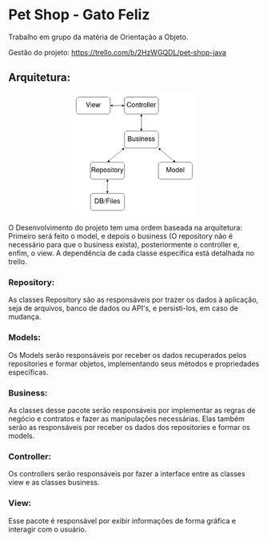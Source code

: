 # Pet Shop - Gato Feliz

Trabalho em grupo da matéria de Orientação a Objeto.

Gestão do projeto: https://trello.com/b/2HzWGQDL/pet-shop-java

## Arquitetura:

<p align="center">
  <img src="./Architeture.png" width="250" title="Arquitetura">
</p>

O Desenvolvimento do projeto tem uma ordem baseada na arquitetura: Primeiro será feito o model, e depois o business (O repository não é necessário para que o business exista), posteriormente o controller e, enfim, o view.
A dependência de cada classe específica está detalhada no trello.

### Repository:
As classes Repository são as responsáveis por trazer os dados à aplicação, seja de arquivos, banco de dados ou API's, e persisti-los, em caso de mudança.

### Models:
Os Models serão responsáveis por receber os dados recuperados pelos repositories e formar objetos, implementando seus métodos e propriedades específicas.

### Business:
As classes desse pacote serão responsáveis por implementar as regras de negócio e contratos e fazer as manipulações necessárias. Elas também serão as responsáveis por receber os dados dos repositories e formar os models.

### Controller: 
Os controllers serão responsáveis por fazer a interface entre as classes view e as classes business.

### View:
Esse pacote é responsável por exibir informações de forma gráfica e interagir com o usuário.


